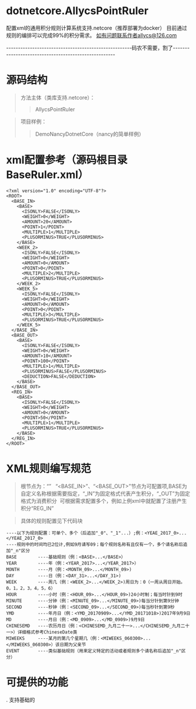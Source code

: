 # dotnetcore.AllycsPointRuler
配置xml的通用积分规则计算系统支持.netcore（推荐部署为docker）
目前通过规则的编排可以完成99%的积分需求。
如有问题联系作者allycs@126.com

-----------------------------------------------------码农不需要，割了-----------------------------------------------------

# 源码结构
> 方法主体（类库支持.netcore）：
>> AllycsPointRuler

> 项目样例：
>> DemoNancyDotnetCore（nancy的简单样例）

# xml配置参考（源码根目录BaseRuler.xml）

```
<?xml version="1.0" encoding="UTF-8"?>
<ROOT>
  <BASE_IN>
    <BASE>
      <ISONLY>FALSE</ISONLY>
      <WEIGHT>0</WEIGHT>
      <AMOUNT>20</AMOUNT>
      <POINT>1</POINT>
      <MULTIPLE>1</MULTIPLE>
      <PLUSORMINUS>TRUE</PLUSORMINUS>
    </BASE>
    <WEEK_2>
      <ISONLY>FALSE</ISONLY>
      <WEIGHT>0</WEIGHT>
      <AMOUNT>0</AMOUNT>
      <POINT>0</POINT>
      <MULTIPLE>2</MULTIPLE>
      <PLUSORMINUS>TRUE</PLUSORMINUS>
    </WEEK_2>
    <WEEK_5>
      <ISONLY>FALSE</ISONLY>
      <WEIGHT>0</WEIGHT>
      <AMOUNT>0</AMOUNT>
      <POINT>0</POINT>
      <MULTIPLE>3</MULTIPLE>
      <PLUSORMINUS>TRUE</PLUSORMINUS>
    </WEEK_5>
  </BASE_IN>
  <BASE_OUT>
    <BASE>
      <ISONLY>FALSE</ISONLY>
      <WEIGHT>0</WEIGHT>
      <AMOUNT>10</AMOUNT>
      <POINT>100</POINT>
      <MULTIPLE>1</MULTIPLE>
      <PLUSORMINUS>FALSE</PLUSORMINUS>
      <DEDUCTION>FALSE</DEDUCTION>
    </BASE>
  </BASE_OUT>
  <REG_IN>
    <BASE>
      <ISONLY>FALSE</ISONLY>
      <WEIGHT>0</WEIGHT>
      <AMOUNT>0</AMOUNT>
      <POINT>50</POINT>
      <MULTIPLE>1</MULTIPLE>
      <PLUSORMINUS>TRUE</PLUSORMINUS>
    </BASE>
  </REG_IN>
</ROOT>
```
# XML规则编写规范
> 根节点为：“<ROOT>”
  
> “<BASE_IN>”、“<BASE_OUT>”节点为可配置项,BASE为自定义名称根据需要指定，“_IN”为固定格式代表产生积分，“_OUT”为固定格式为消费积分
  可根据需求配置多个，例如上例xml中就配置了注册产生积分“REG_IN”
  
> 具体的规则配置见下代码块
```
----以下为规则配置：可单个、多个（后追加"_0"、"_1"...）;例：<YEAE_2017_0>...</YEAE_2017_0>
----规则中的时间均已2位计,例如9月请写09；每个规则名称有且仅有一个，多个请名称后追加"_n"区分
BASE        ----基础规则（例：<BASE>...</BASE>）
YEAR        ----年（例：<YEAR_2017>...</YEAR_2017>）
MONTH       ----月（例：<MONTH_09>...</MONTH_09>) 
DAY         ----日（例：<DAY_31>...</DAY_31>)
WEEK        ----周几（例：<WEEK_2>...</WEEK_2>)周日为：0（一周从周日开始。0，1，2，3，4，5，6）
HOUR        ----小时（例：<HOUR_09>...</HOUR_09>)24小时制；每当时针到9时
MINUTE      ----分钟（例：<MINUTE_09>...</MINUTE_09>)每当分针到第9分钟
SECOND      ----秒钟（例：<SECOND_09>...</SECOND_09>)每当秒针到第9秒
YMD         ----年月日（例：<YMD_20170909>...</YMD_20171018>)2017年9月9日
MD          ----月日（例：<MD_0909>...</MD_0909>)9月9日
CHINESEMD   ----农历月日（例：<CHINESEMD_九月二十一>...</CHINESEMD_九月二十一>）详细格式参考ChineseDate类
MIWEEKS     ----某月的第几个星期几（例：<MIWEEKS_060300>...</MIWEEKS_060300>）该日期为父亲节
EVENT       ----类似基础规则（用来定义特定的活动或者规则多个请名称后追加"_n"区分）
```
# 可提供的功能
. 支持基础的
